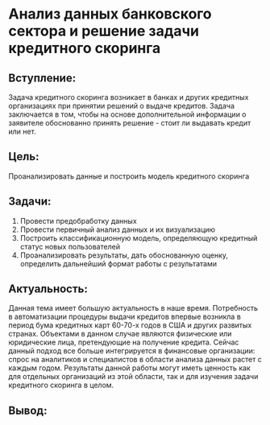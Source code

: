 # Анализ данных банковского сектора и решение задачи кредитного скоринга 

## Вступление:

Задача кредитного скоринга возникает в банках и других кредитных организациях при принятии решений о выдаче кредитов. Задача заключается в том, чтобы на основе дополнительной информации о заявителе обоснованно принять решение - стоит ли выдавать кредит или нет.

## Цель: 
Проанализировать данные и построить модель кредитного скоринга

## Задачи:

1. Провести предобработку данных
2. Провести первичный анализ данных и их визуализацию
3. Построить классификационную модель, определяющую кредитный статус новых пользователей
4. Проанализировать результаты, дать обоснованную оценку, определить дальнейший формат работы с результатами

## Актуальность: 

Данная тема имеет большую актуальность в наше время. Потребность в автоматизации процедуры выдачи кредитов впервые возникла в период бума кредитных карт 60-70-х годов в США и других развитых странах. Объектами в данном случае являются физические или юридические лица, претендующие на получение кредита. 
Сейчас данный подход все больше интегрируется в финансовые организации: спрос на аналитиков и специалистов в области анализа данных растет с каждым годом. Результаты данной работы могут иметь ценность как для отдельных организаций из этой области, так и для изучения задачи кредитного скоринга в целом.

## Вывод:
